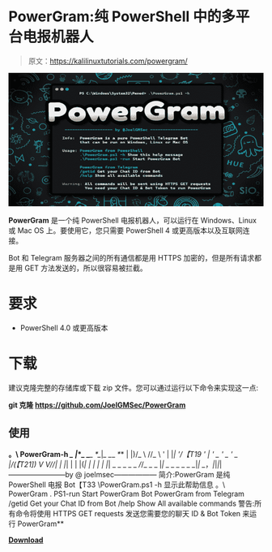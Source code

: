 # PowerGram:纯 PowerShell 中的多平台电报机器人

> 原文：<https://kalilinuxtutorials.com/powergram/>

[![](img/299ca5a9999324f7d2e6c4390906e01d.png)](https://blogger.googleusercontent.com/img/b/R29vZ2xl/AVvXsEjeSnPY-dp5Ihm15vWOY5j-a7qc6H9NCvO2Agirh0MHfdTM3hktljaKWvjkCrxWrSO0Zr_mwBJNimxuPhoSXNLuFaEPBaD-SPW8TDiTm4dzW4UDJxU6VkIi33PdGVadLgpCbQ3Y50EjiNLqsW2n1qrhD7NB7O_tHMfdb93mnklHS8ygfFneSWglU0dp/s728/f5151142-f5bb-49a5-8762-1dbc65f47373%20(1).png)

**PowerGram** 是一个纯 PowerShell 电报机器人，可以运行在 Windows、Linux 或 Mac OS 上。要使用它，您只需要 PowerShell 4 或更高版本以及互联网连接。

Bot 和 Telegram 服务器之间的所有通信都是用 HTTPS 加密的，但是所有请求都是用 GET 方法发送的，所以很容易被拦截。

# 要求

*   PowerShell 4.0 或更高版本

# 下载

建议克隆完整的存储库或下载 zip 文件。您可以通过运行以下命令来实现这一点:

**git 克隆 https://github.com/JoelGMSec/PowerGram**

## 使用

**。\ PowerGram-h
*_
|*\*_ _**_ _*_*_*|*_ _*_ _*_*
| |)/_ \ \/\/_ \ ' | |*| '/【T19 ' | ' _ ' _ ' _ \
|/(【T21]) V V//| | |*| | | |(*| | | | | |*| _ _ _ _ _ _/_/_ _ _ |*| _ _ _ _ _ _*|*| _*，*|*|*|*|
————————by @ joelmsec——————
简介:PowerGram 是纯 PowerShell 电报 Bot【T33 \PowerGram.ps1 -h 显示此帮助信息
。\ PowerGram . PS1-run Start PowerGram Bot
PowerGram from Telegram
/getid Get your Chat ID from Bot
/help Show All available commands
警告:所有命令将使用 HTTPS GET requests
发送您需要您的聊天 ID & Bot Token 来运行 PowerGram**

[**Download**](https://github.com/JoelGMSec/PowerGram)